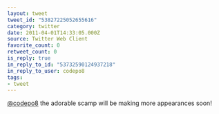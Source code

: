 ```yaml
---
layout: tweet
tweet_id: "53827225052655616"
category: twitter
date: 2011-04-01T14:33:05.000Z
source: Twitter Web Client
favorite_count: 0
retweet_count: 0
is_reply: true
in_reply_to_id: "53732590124937218"
in_reply_to_user: codepo8
tags:
- tweet
---
```


[@codepo8](https://twitter.com/@codepo8) the adorable scamp will be making more appearances soon!
